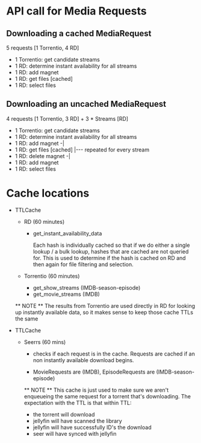 
# API call for Media Requests

## Downloading a cached MediaRequest 

5 requests [1 Torrentio, 4 RD]

- 1 Torrentio: get candidate streams
- 1 RD: determine instant availability for all streams
- 1 RD: add magnet
- 1 RD: get files [cached]
- 1 RD: select files

## Downloading an uncached MediaRequest 

4 requests [1 Torrentio, 3 RD] + 3 * Streams [RD]

- 1 Torrentio: get candidate streams
- 1 RD: determine instant availability for all streams
- 1 RD: add magnet         -|
- 1 RD: get files [cached]  |--- repeated for every stream
- 1 RD: delete magnet      -|
- 1 RD: add magnet
- 1 RD: select files

# Cache locations
- TTLCache 
  - RD (60 minutes)
    - get_instant_availability_data
        
        Each hash is individually cached so that if we do either a single lookup
        / a bulk lookup, hashes that are cached are not queried for. This is
        used to determine if the hash is cached on RD and then again for file
        filtering and selection.
        
  - Torrentio (60 minutes)
    - get_show_streams (IMDB-season-episode)
    - get_movie_streams (IMDB)
    
  ** NOTE ** The results from Torrentio are used directly in RD for looking up
  instantly available data, so it makes sense to keep those cache TTLs the same 

- TTLCache 
  - Seerrs (60 mins)
    - checks if each request is in the cache. Requests are cached if an non
      instantly available download begins. 

    - MovieRequests are (IMDB), EpisodeRequests are (IMDB-season-episode)

    ** NOTE ** This cache is just used to make sure we aren't enqueueing the
    same request for a torrent that's downloading. The expectation with the TTL
    is that within TTL: 
      - the torrent will download 
      - jellyfin will have scanned the library
      - jellyfin will have successfully ID's the download
      - seer will have synced with jellyfin